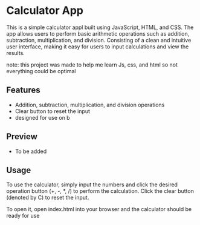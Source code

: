 # Calculator App

This is a simple calculator appl built using JavaScript, HTML, and CSS. The app allows users to perform basic arithmetic operations such as addition, subtraction, multiplication, and division. Consisting of a clean and intuitive user interface, making it easy for users to input calculations and view the results.

note: this project was made to help me learn Js, css, and html so not everything could be optimal

## Features

- Addition, subtraction, multiplication, and division operations
- Clear button to reset the input
- designed for use on b

## Preview
 
- To be added

## Usage

To use the calculator, simply input the numbers and click the desired operation button (+, -, *, /) to perform the calculation. Click the clear button (denoted by C) to reset the input.

To open it, open index.html into your browser and the calculator should be ready for use